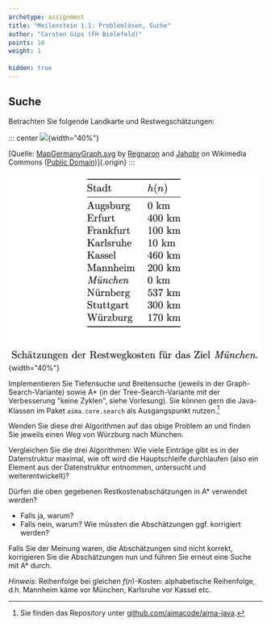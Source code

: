 ```yaml
---
archetype: assignment
title: "Meilenstein 1.1: Problemlösen, Suche"
author: "Carsten Gips (FH Bielefeld)"
points: 10
weight: 1

hidden: true
---
```




## Suche

Betrachten Sie folgende Landkarte und Restwegschätzungen:

::: center
![](https://upload.wikimedia.org/wikipedia/commons/thumb/a/ad/MapGermanyGraph.svg/476px-MapGermanyGraph.svg.png){width="40%"}

[Quelle: [MapGermanyGraph.svg](https://commons.wikimedia.org/wiki/File:MapGermanyGraph.svg) by [Regnaron](https://de.wikipedia.org/wiki/Benutzer:Regnaron) and [Jahobr](https://commons.wikimedia.org/wiki/User:Jahobr) on Wikimedia Commons ([Public Domain](https://en.wikipedia.org/wiki/en:public_domain))]{.origin}
:::

![](images/MapGermanyGraph-Kosten.png){width="40%"}


Implementieren Sie Tiefensuche und Breitensuche (jeweils in der Graph-Search-Variante)
sowie A\* (in der Tree-Search-Variante mit der Verbesserung "keine Zyklen", siehe Vorlesung).
Sie können gern die Java-Klassen im Paket `aima.core.search` als Ausgangspunkt nutzen.[^code]

Wenden Sie diese drei Algorithmen auf das obige Problem an und finden Sie jeweils einen Weg
von Würzburg nach München.

Vergleichen Sie die drei Algorithmen: Wie viele Einträge gibt es in der Datenstruktur maximal,
wie oft wird die Hauptschleife durchlaufen (also ein Element aus der Datenstruktur entnommen,
untersucht und weiterentwickelt)?

Dürfen die oben gegebenen Restkostenabschätzungen in A\* verwendet werden?
*   Falls ja, warum?
*   Falls nein, warum? Wie müssten die Abschätzungen ggf. korrigiert werden?

Falls Sie der Meinung waren, die Abschätzungen sind nicht korrekt, korrigieren Sie die Abschätzungen
nun und führen Sie erneut eine Suche mit A\* durch.

_Hinweis_: Reihenfolge bei gleichen $f(n)$-Kosten: alphabetische Reihenfolge, d.h. Mannheim käme
vor München, Karlsruhe vor Kassel etc.


[^code]: Sie finden das Repository unter
[github.com/aimacode/aima-java](https://github.com/aimacode/aima-java).
